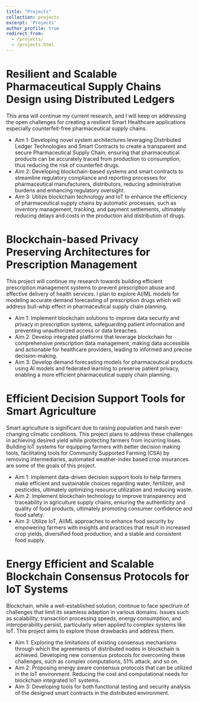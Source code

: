 ```yaml
---
title: "Projects"
collection: projects
excerpt: 'Projects'
author_profile: true
redirect_from: 
  - /projects/
  - /projects.html
---
```

Resilient and Scalable Pharmaceutical Supply Chains Design using Distributed Ledgers
======
This area will continue my current research, and I will keep on addressing the open challenges for creating a resilient Smart Healthcare applications especially counterfeit-free pharmaceutical supply chains.

- Aim 1: Developing novel system architectures leveraging Distributed Ledger Technologies and Smart Contracts to create a transparent and secure Pharmaceutical Supply Chain, ensuring that pharmaceutical products can be accurately traced from production to consumption, thus reducing the risk of counterfeit drugs.
- Aim 2: Developing blockchain-based systems and smart contracts to streamline regulatory compliance and reporting processes for pharmaceutical manufacturers, distributors, reducing administrative burdens and enhancing regulatory oversight. 
- Aim 3: Utilize blockchain technology and IoT to enhance the efficiency of pharmaceutical supply chains by automatic processes, such as inventory management, tracking, and payment settlements, ultimately reducing delays and costs in the production and distribution of drugs.

Blockchain-based Privacy Preserving Architectures for Prescription Management
======
This project will continue my research towards building efficient prescription management systems to prevent prescription abuse and effective delivery of health services. I plan to explore AI/ML models for modeling accurate demand forecasting of prescription drugs which will address bull-whip effect in pharmaceutical supply chain planning.

- Aim 1: Implement blockchain solutions to improve data security and privacy in prescription systems, safeguarding patient information and preventing  unauthorized access or data breaches. 
- Aim 2: Develop integrated platforms that leverage blockchain for comprehensive prescription data management, making data accessible and actionable for healthcare providers, leading to informed and precise decision-making.
- Aim 3: Develop demand forecasting models for pharmaceutical products using AI models and federated learning to preserve patient privacy, enabling a more efficient pharmaceutical supply chain planning. 

Efficient Decision Support Tools for Smart Agriculture
=====
Smart agriculture is significant due to raising population and harsh ever-changing climatic conditions. This project plans to address these challenges in achieving desired yield while protecting farmers from incurring loses. Building IoT systems for equipping farmers with better decision making tools, facilitating tools for Community Supported Farming (CSA) by removing intermediaries, automated weather-index based crop insurances are some of the goals of this project.

- Aim 1: Implement data-driven decision support tools to help farmers make efficient and sustainable choices regarding water, fertilizer, and pesticides, ultimately optimizing resource utilization and reducing waste.  
- Aim 2: Implement blockchain technology to improve transparency and traceability in agriculture supply chains, ensuring the authenticity and quality of food products, ultimately promoting consumer confidence and food safety.
- Aim 3: Utilize IoT, AI/ML approaches to enhance food security by empowering farmers with insights and practices that result in increased crop yields, diversified food production, and a stable and consistent food supply.

Energy Efficient and Scalable Blockchain Consensus Protocols for IoT Systems
====
Blockchain, while a well-established solution, continue to face spectrum of challenges that limit its seamless adaption in various domains. Issues such as scalability, transaction processing speeds, energy consumption, and interoperability persist, particularly when applied to complex systems like IoT. This project aims to explore those drawbacks and address them.

- Aim 1: Exploring the limitations of existing  consensus mechanisms through which the agreements of distributed nodes in blockchain is achieved. Developing new consensus protocols for overcoming these challenges, such as complex computations, 51% attack, and so on.
- Aim 2: Proposing energy aware consensus protocols that can be utilized in the IoT environment. Reducing the cost and computational needs for blockchain integrated IoT systems.
- Aim 3: Developing tools for both functional testing and security analysis of the designed smart contracts in the distributed environment.  